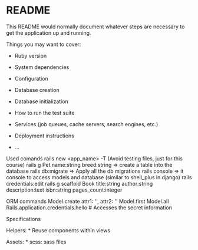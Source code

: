 # README

This README would normally document whatever steps are necessary to get the
application up and running.

Things you may want to cover:

* Ruby version

* System dependencies

* Configuration

* Database creation

* Database initialization

* How to run the test suite

* Services (job queues, cache servers, search engines, etc.)

* Deployment instructions

* ...

Used comands
rails new <app_name> -T (Avoid testing files, just for this course)
rails g Pet name:string breed:string => create a table into the database
rails db:migrate => Apply all the db migrations
rails console => it console to access models and database (similar to shell_plus in django)
rails credentials:edit
rails g scaffold Book title:string author:string description:text isbn:string pages_count:integer


ORM commands
Model.create attr1: '', attr2: ''
Model.first
Model.all
Rails.application.credentials.hello    # Accesses the secret information


Specifications

Helpers:
    * Reuse components within views

Assets:
    * scss: sass files

